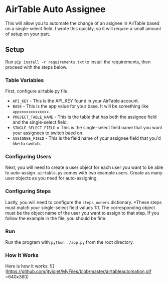 # AirTable Auto Assignee
This will allow you to automate the change of an asignee in AirTable based on a single-select field. I wrote this quickly, so it will require a small amount of setup on your part.

## Setup
Run `pip install -r requirements.txt` to install the requirements, then proceed with the steps below.

### Table Variables
First, configure airtable.py file.
- `API_KEY` - This is the API_KEY found in your AirTable account.
- `BASE` - This is the app value for your base. It will be something like `appxxxxxxxxxxxxx`.
- `PROJECT_TABLE_NAME` - This is the table that has both the assignee field and the single-select field.
- `SINGLE_SELECT_FIELD` = This is the single-select field name that you want your assignees to switch baed on.
- `ASSIGNEE_FIELD` - This is the field name of your assignee field that you'd like to switch.

### Configuring Users
Next, you will need to create a user object for each user you want to be able to auto-assign. `airtable.py` comes with two example users. Create as many user objects as you need for auto-assigning.

### Configuring Steps
Lastly, you will need to configure the `steps_owners` dictionary. *These steps must match your single-select field values 1:1. The corresponding object must be the object name of the user you want to assign to that step. If you follow the example in the file, you should be fine.

### Run
Run the program with `python ./app.py` from the root directory.

### How It Works
Here is how it works:
![](https://github.com/jtviolet/MyFiles/blob/master/airtableautomation.gif =640x360)
